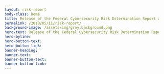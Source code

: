 ```yaml
---
layout: risk-report
body-class: home
title: Release of the Federal Cybersecurity Risk Determination Report and Action Plan to the President of the United States
permalink: /2018/05/11/risk-report/
background-image: /assets/img/grey.background.png
hero-text: Release of the Federal Cybersecurity Risk Determination Report and Action Plan to the President of the United States
hero-byline:
hero-button-text: 
hero-button-link: 
banner-heading: 
banner-text: 
banner-button-text: 
banner-button-link: 
---
```

